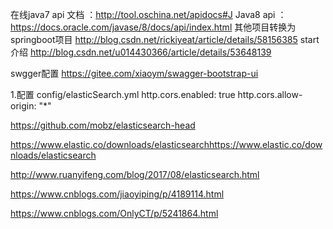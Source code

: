 在线java7 api 文档 ：http://tool.oschina.net/apidocs#J
Java8 api ：https://docs.oracle.com/javase/8/docs/api/index.html
其他项目转换为springboot项目
http://blog.csdn.net/rickiyeat/article/details/58156385
start 介绍
http://blog.csdn.net/u014430366/article/details/53648139

swgger配置
https://gitee.com/xiaoym/swagger-bootstrap-ui

1.配置
config/elasticSearch.yml
http.cors.enabled: true
http.cors.allow-origin: "*"

https://github.com/mobz/elasticsearch-head

https://www.elastic.co/downloads/elasticsearchhttps://www.elastic.co/downloads/elasticsearch

http://www.ruanyifeng.com/blog/2017/08/elasticsearch.html

https://www.cnblogs.com/jiaoyiping/p/4189114.html

https://www.cnblogs.com/OnlyCT/p/5241864.html